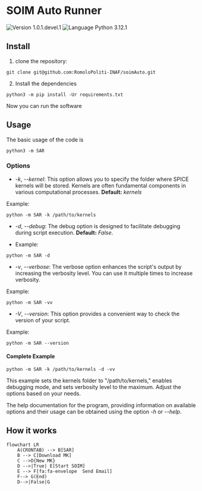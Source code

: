 # SOIM Auto Runner
![Version 1.0.1.devel.1](https://img.shields.io/badge/version-1.0.1.devel.1-blue?style=plastic)
![Language Python 3.12.1](https://img.shields.io/badge/python-3.12.1-orange?style=plastic&logo=python)

## Install

1. clone the repository:

```console
git clone git@github.com:RomoloPoliti-INAF/soimAuto.git
```

2. Install the dependencies

```console 
python3 -m pip install -Ur requirements.txt
```

Now you can run the software

## Usage

The basic usage of the code is 

```console
python3 -m SAR
```

### Options

+ *-k*, *--kernel*: This option allows you to specify the folder where SPICE kernels will be stored. Kernels are often fundamental components in various computational processes.  **Default:** *kernels*

Example:

```console
python -m SAR -k /path/to/kernels
```

+ *-d*, *--debug*: The debug option is designed to facilitate debugging during script execution. **Default:** *False*.

- Example:
```console
python -m SAR -d
```

+ *-v*, *--verbose*:  The verbose option enhances the script's output by increasing the verbosity level. You can use it multiple times to increase verbosity.

Example:
```console
python -m SAR -vv
```

+ *-V*, *--version*:  This option provides a convenient way to check the version of your script.

 Example:

```console
python -m SAR --version
```

#### Complete Example

```console
python -m SAR -k /path/to/kernels -d -vv
```
This example sets the kernels folder to "/path/to/kernels," enables debugging mode, and sets verbosity level to the maximum. Adjust the options based on your needs.

 The help documentation for the program, providing information on available options and their usage can be obtained using the option *-h* or *--help*.

## How it works

```mermaid
flowchart LR
    A(CRONTAB) --> B[SAR]
    B --> C[Download MK]
    C -->D{New MK}
    D -->|True| E[Start SOIM]
    E --> F[fa:fa-envelope  Send Email]
    F--> G(End)
    D-->|False|G
  
```